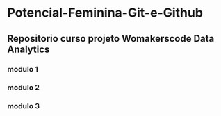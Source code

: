 # Potencial-Feminina-Git-e-Github
## Repositorio curso projeto Womakerscode Data Analytics

### modulo 1
### modulo 2
### modulo 3